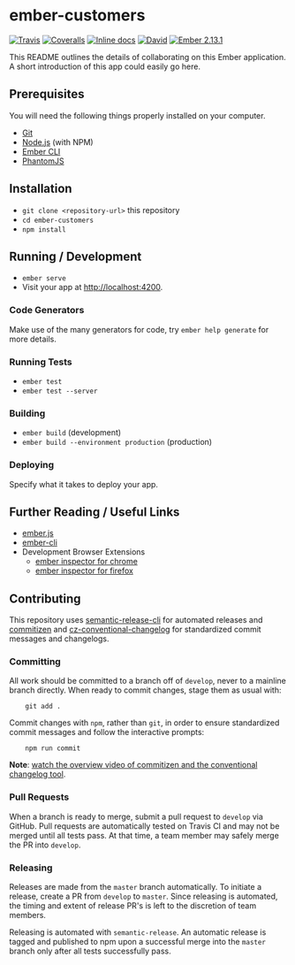 # ember-customers

[![Travis](https://img.shields.io/travis/randallmorey/ember-customers.svg?style=flat-square)](https://travis-ci.org/randallmorey/ember-customers)
[![Coveralls](https://img.shields.io/coveralls/randallmorey/ember-customers.svg?style=flat-square)](https://coveralls.io/github/randallmorey/ember-customers)
[![Inline docs](https://inch-ci.org/github/randallmorey/ember-customers.svg?branch=master&style=flat-square)](http://inch-ci.org/github/randallmorey/ember-customers)
[![David](https://img.shields.io/david/dev/randallmorey/ember-customers.svg?style=flat-square)](https://github.com/randallmorey/ember-customers)
[![Ember 2.13.1](https://img.shields.io/badge/ember-2.13.1-blue.svg?style=flat-square)](https://github.com/ember-cli/ember-cli/tree/v2.13.1)

This README outlines the details of collaborating on this Ember application.
A short introduction of this app could easily go here.

## Prerequisites

You will need the following things properly installed on your computer.

* [Git](https://git-scm.com/)
* [Node.js](https://nodejs.org/) (with NPM)
* [Ember CLI](https://ember-cli.com/)
* [PhantomJS](http://phantomjs.org/)

## Installation

* `git clone <repository-url>` this repository
* `cd ember-customers`
* `npm install`

## Running / Development

* `ember serve`
* Visit your app at [http://localhost:4200](http://localhost:4200).

### Code Generators

Make use of the many generators for code, try `ember help generate` for more
details.

### Running Tests

* `ember test`
* `ember test --server`

### Building

* `ember build` (development)
* `ember build --environment production` (production)

### Deploying

Specify what it takes to deploy your app.

## Further Reading / Useful Links

* [ember.js](http://emberjs.com/)
* [ember-cli](https://ember-cli.com/)
* Development Browser Extensions
  * [ember inspector for chrome](https://chrome.google.com/webstore/detail/ember-inspector/bmdblncegkenkacieihfhpjfppoconhi)
  * [ember inspector for firefox](https://addons.mozilla.org/en-US/firefox/addon/ember-inspector/)


## Contributing

This repository uses [semantic-release-cli][semantic-release-cli] for automated
releases and [commitizen][commitizen] and
[cz-conventional-changelog][cz-conventional-changelog] for standardized commit
messages and changelogs.


### Committing

All work should be committed to a branch off of `develop`, never to a mainline
branch directly.  When ready to commit changes, stage them as usual with:

		git add .

Commit changes with `npm`, rather than `git`, in order to ensure standardized
commit messages and follow the interactive prompts:

		npm run commit

**Note**:  [watch the overview video of commitizen and the conventional changelog tool][commitizen-video].

[semantic-release-cli]: https://www.npmjs.com/package/semantic-release-cli
[commitizen]: https://www.npmjs.com/package/commitizen
[cz-conventional-changelog]: https://www.npmjs.com/package/cz-conventional-changelog
[commitizen-video]: https://egghead.io/lessons/javascript-how-to-write-a-javascript-library-committing-a-new-feature-with-commitizen


### Pull Requests

When a branch is ready to merge, submit a pull request to `develop` via GitHub.
Pull requests are automatically tested on Travis CI and may not be merged until
all tests pass.  At that time, a team member may safely merge the PR
into `develop`.


### Releasing

Releases are made from the `master` branch automatically.  To initiate a
release, create a PR from `develop` to `master`.  Since releasing is automated,
the timing and extent of release PR's is left to the discretion of team members.

Releasing is automated with `semantic-release`.  An automatic release is tagged
and published to npm upon a successful merge into the `master` branch only after
all tests successfully pass.
